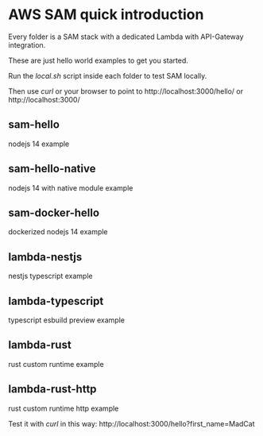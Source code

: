 # AWS SAM quick introduction

Every folder is a SAM stack with a dedicated Lambda with API-Gateway integration.

These are just hello world examples to get you started.

Run the *local.sh* script inside each folder to test SAM locally.

Then use *curl* or your browser to point to http://localhost:3000/hello/ or http://localhost:3000/


## sam-hello

nodejs 14 example


## sam-hello-native

nodejs 14 with native module example


## sam-docker-hello

dockerized nodejs 14 example


## lambda-nestjs

nestjs typescript example


## lambda-typescript

typescript esbuild preview example


## lambda-rust

rust custom runtime example


## lambda-rust-http

rust custom runtime http example

Test it with *curl* in this way: http://localhost:3000/hello\?first_name\=MadCat

